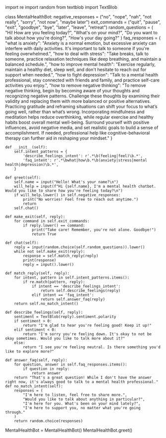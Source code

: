 import re
import random
from textblob import TextBlob

class MentalHealthBot:
    negative_responses = ("no", "nope", "nah", "not really", "sorry", "not now", "maybe later")
    exit_commands = ("quit", "pause", "exit", "goodbye", "bye", "later", "leave", "retreat")
    random_questions = (
        "Hi! How are you feeling today?",
        "What's on your mind?",
        "Do you want to talk about how you're doing?",
        "How's your day going?"
    )
    faq_responses = {
        "what is anxiety": "Anxiety is a normal emotion, but excessive anxiety can interfere with daily activities. It's important to talk to someone if you're feeling overwhelmed.",
        "how to deal with stress": "Take breaks, talk to someone, practice relaxation techniques like deep breathing, and maintain a balanced schedule.",
        "how to improve mental health": "Exercise regularly, maintain a healthy diet, sleep well, and don't hesitate to reach out for support when needed.",
        "how to fight depression": "Talk to a mental health professional, stay connected with friends and family, and practice self-care activities you enjoy.",
        "how to remove negative thinking": "To remove negative thinking, begin by becoming aware of your thoughts and recognizing negative patterns. Challenge these thoughts by examining their validity and replacing them with more balanced or positive alternatives. Practicing gratitude and reframing situations can shift your focus to what’s going well, rather than what’s wrong. Incorporating mindfulness and meditation helps reduce overthinking, while regular exercise and healthy habits boost overall mental well-being. Surround yourself with positive influences, avoid negative media, and set realistic goals to build a sense of accomplishment. If needed, professional help like cognitive-behavioral therapy can further aid in reshaping your mindset."
    }

    def __init__(self):
        self.intent_patterns = {
            'describe_feelings_intent': r'.*\b(feeling|feel)\b.*',
            'faq_intent': r'.*\bwhat|how\b.*\b(anxiety|stress|mental health|depression)\b.*',
        }

    def greet(self):
        self.name = input("Hello! What's your name?\n")
        will_help = input(f"Hi {self.name}, I'm a mental health chatbot. Would you like to share how you're feeling today?\n")
        if will_help.lower() in self.negative_responses:
            print("No worries! Feel free to reach out anytime.")
            return
        self.chat()

    def make_exit(self, reply):
        for command in self.exit_commands:
            if reply.lower() == command:
                print("Take care! Remember, you're not alone. Goodbye!")
                return True

    def chat(self):
        reply = input(random.choice(self.random_questions)).lower()
        while not self.make_exit(reply):
            response = self.match_reply(reply)
            print(response)
            reply = input().lower()

    def match_reply(self, reply):
        for intent, pattern in self.intent_patterns.items():
            if re.match(pattern, reply):
                if intent == 'describe_feelings_intent':
                    return self.describe_feelings(reply)
                elif intent == 'faq_intent':
                    return self.answer_faq(reply)
        return self.no_match_intent()

    def describe_feelings(self, reply):
        sentiment = TextBlob(reply).sentiment.polarity
        if sentiment > 0:
            return "I'm glad to hear you're feeling good! Keep it up!"
        elif sentiment < 0:
            return "I'm sorry you're feeling down. It's okay to not be okay sometimes. Would you like to talk more about it?"
        else:
            return "I see you're feeling neutral. Is there something you'd like to explore more?"

    def answer_faq(self, reply):
        for question, answer in self.faq_responses.items():
            if question in reply:
                return answer
        return "That's a great question! While I don't have the answer right now, it's always good to talk to a mental health professional."
    def no_match_intent(self):
        responses = (
            "I'm here to listen, feel free to share more.",
            "Would you like to talk about anything in particular?",
            "I'm here for you. What's been on your mind lately?",
            "I'm here to support you, no matter what you're going through."
        )
        return random.choice(responses)
MentalHealthBot = MentalHealthBot()
MentalHealthBot.greet()
